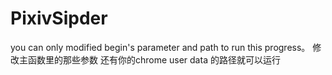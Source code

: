 # PixivSipder

you can only modified begin's parameter and path to run this progress。 
修改主函数里的那些参数  还有你的chrome user data 的路径就可以运行
